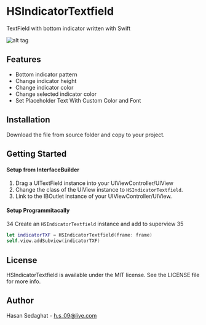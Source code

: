 # HSIndicatorTextfield
 TextField with bottom indicator written with Swift


![alt tag](https://github.com/hasansedaghat/HSIndicatorTextfield.git/ScreenShots/Showcase.gif)


## Features
- Bottom indicator pattern
- Change indicator height
- Change indicator color
- Change selected indicator color
- Set Placeholder Text With Custom Color and Font

## Installation
Download the file from source folder and copy to your project.

## Getting Started
#### Setup from InterfaceBuilder
1. Drag a UITextField instance into your UIViewController/UIView
2. Change the class of the UIView instance to `HSIndicatorTextfield`.
3. Link to the IBOutlet instance of your UIViewController/UIView.

#### Setup Programmitacally
34
Create an `HSIndicatorTextfield` instance and add to superview
35
```swift
let indicatorTXF = HSIndicatorTextfield(frame: frame)
self.view.addSubview(indicatorTXF)
```
## License
HSIndicatorTextfield is available under the MIT license. See the LICENSE file for more info.


## Author
Hasan Sedaghat - h.s_09@live.com
